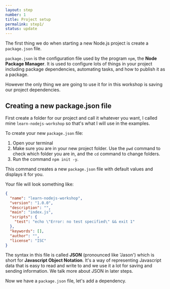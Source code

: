 ```yaml
---
layout: step
number: 1
title: Project setup
permalink: step1/
status: update
---
```


The first thing we do when starting a new Node.js project is create a `package.json` file.

`package.json` is the configuration file used by the program `npm`, the **Node Package Manager**.  It is used to configure lots of things in your project including package dependencies, automating tasks, and how to publish it as a package.  

However the only thing we are going to use it for in this workshop is saving our project dependencies.

## Creating a new package.json file

First create a folder for our project and call it whatever you want, I called mine `learn-nodejs-workshop` so that's what I will use in the examples.

To create your new `package.json` file:

1. Open your terminal
2. Make sure you are in your new project folder.  Use the `pwd` command to check which folder you are in, and the `cd` command to change folders.
3. Run the command `npm init -y`.

This command creates a new `package.json` file with default values and displays it for you.  

Your file will look something like:

```json
{
  "name": "learn-nodejs-workshop",
  "version": "1.0.0",
  "description": "",
  "main": "index.js",
  "scripts": {
    "test": "echo \"Error: no test specified\" && exit 1"
  },
  "keywords": [],
  "author": "",
  "license": "ISC"
}
```

The syntax in this file is called **JSON** (pronounced like 'Jason') which is short for **Javascript Object Notation**. It's a way of representing Javascript data that is easy to read and write to and we use it a lot for saving and sending information.  We talk more about JSON in later steps.

Now we have a `package.json` file, let's add a dependency.
